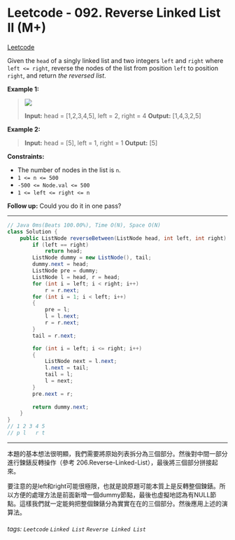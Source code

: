 # Leetcode - 092. Reverse Linked List II (M+)

[Leetcode](https://leetcode.com/problems/reverse-linked-list-ii/)

Given the `head` of a singly linked list and two integers `left` and `right` where `left <= right`, reverse the nodes of the list from position `left` to position `right`, and return _the reversed list_.

**Example 1:**

> ![](https://assets.leetcode.com/uploads/2021/02/19/rev2ex2.jpg)
> 
> **Input:** head = [1,2,3,4,5], left = 2, right = 4
> **Output:** [1,4,3,2,5]

**Example 2:**

> **Input:** head = [5], left = 1, right = 1
> **Output:** [5]

**Constraints:**

-   The number of nodes in the list is `n`.
-   `1 <= n <= 500`
-   `-500 <= Node.val <= 500`
-   `1 <= left <= right <= n`

**Follow up:** Could you do it in one pass?

---
```java
// Java 0ms(Beats 100.00%), Time O(N), Space O(N)
class Solution {
    public ListNode reverseBetween(ListNode head, int left, int right) {
        if (left == right)
            return head;
        ListNode dummy = new ListNode(), tail;
        dummy.next = head;
        ListNode pre = dummy;
        ListNode l = head, r = head;
        for (int i = left; i < right; i++)
            r = r.next;
        for (int i = 1; i < left; i++)
        {
            pre = l;
            l = l.next;
            r = r.next;
        }
        tail = r.next;

        for (int i = left; i <= right; i++)
        {
            ListNode next = l.next;
            l.next = tail;
            tail = l;
            l = next;
        }
        pre.next = r;
        
        return dummy.next;
    }
}
// 1 2 3 4 5
// p l   r t
```
---

本題的基本想法很明顯，我們需要將原始列表拆分為三個部分。然後對中間一部分進行鍊錶反轉操作（參考 206.Reverse-Linked-List），最後將三個部分拼接起來。

要注意的是left和right可能很極限，也就是說原題可能本質上是反轉整個鍊錶。所以方便的處理方法是前面新增一個dummy節點，最後也虛擬地認為有NULL節點。這樣我們就一定能夠把整個鍊錶分為實實在在的三個部分。然後應用上述的演算法。


###### tags: `Leetcode` `Linked List` `Reverse Linked List`